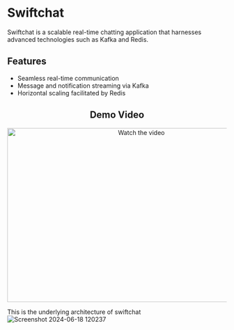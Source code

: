# Swiftchat

Swiftchat is a scalable real-time chatting application that harnesses advanced technologies such as Kafka and Redis.

## Features

- Seamless real-time communication
- Message and notification streaming via Kafka
- Horizontal scaling facilitated by Redis

<div align="center">
  <h2>Demo Video</h2>
  <a href="https://www.youtube.com/watch?v=4brKi0LKvPM" target="_blank">
    <img src="https://img.youtube.com/vi/4brKi0LKvPM/0.jpg" alt="Watch the video" width="600" height="400"/>
  </a>
</div>

This is the underlying architecture of swiftchat![Screenshot 2024-06-18 120237](https://github.com/itsroshanharry/swiftchat/assets/115100271/10703fdd-bcbd-40f1-a0f3-4d77d80c6068)
